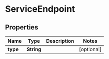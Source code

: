 

# ServiceEndpoint


## Properties

| Name | Type | Description | Notes |
|------------ | ------------- | ------------- | -------------|
|**type** | **String** |  |  [optional] |



